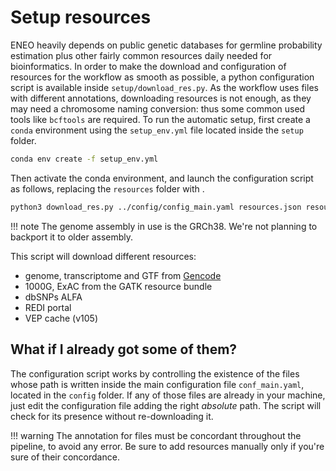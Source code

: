 # Setup resources

ENEO heavily depends on public genetic databases for germline probability estimation plus other fairly common resources daily needed for bioinformatics. In order to make the download and configuration of resources for the workflow as smooth as possible, a python configuration script is available inside `setup/download_res.py`. As the workflow uses files with different annotations, downloading resources is not enough, as they may need a chromosome naming conversion: thus some common used tools like `bcftools` are required. To run the automatic setup, first create a `conda` environment using the `setup_env.yml` file located inside the `setup` folder.

```sh
conda env create -f setup_env.yml 
```

Then activate the conda environment, and launch the configuration script as follows, replacing the `resources` folder with .

```bash
python3 download_res.py ../config/config_main.yaml resources.json resources  
```

!!! note
    The genome assembly in use is the GRCh38. We're not planning to backport it to older assembly. 


This script will download different resources:
- genome, transcriptome and GTF from [Gencode](https://www.gencodegenes.org/human/)
- 1000G, ExAC from the GATK resource bundle
- dbSNPs ALFA 
- REDI portal
- VEP cache (v105)

## What if I already got some of them?

The configuration script works by controlling the existence of the files whose path is written inside the main configuration file `conf_main.yaml`, located in the `config` folder. If any of those files are already in your machine, just edit the configuration file adding the right *absolute* path. The script will check for its presence without re-downloading it.

!!! warning
    The annotation for files must be concordant throughout the pipeline, to avoid any error. Be sure to add resources manually only if you're sure of their concordance.


